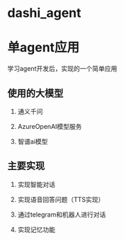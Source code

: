 # dashi_agent
# 单agent应用

学习agent开发后，实现的一个简单应用

## 使用的大模型
1. 通义千问

2. AzureOpenAI模型服务

3. 智谱ai模型

## 主要实现

1. 实现智能对话

2. 实现语音回答问题（TTS实现）

3. 通过telegram和机器人进行对话 

4. 实现记忆功能